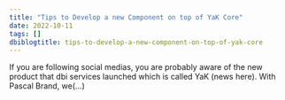 ```yaml
---
title: "Tips to Develop a new Component on top of YaK Core"
date: 2022-10-11
tags: []
dbiblogtitle: tips-to-develop-a-new-component-on-top-of-yak-core
---
```

If you are following social medias, you are probably aware of the new product that dbi services launched which is called YaK (news here). With Pascal Brand, we(…)